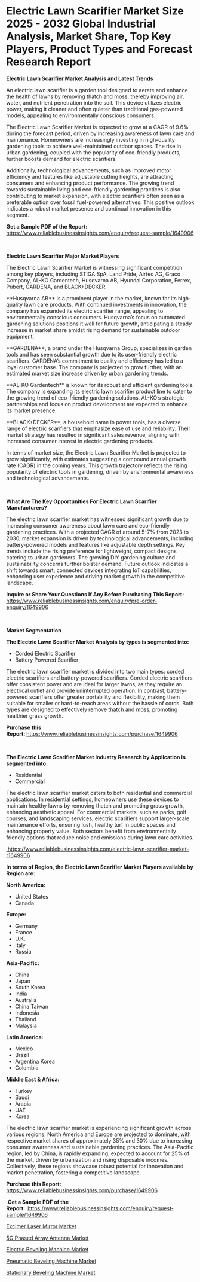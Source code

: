 <p><h1>Electric Lawn Scarifier Market Size 2025 - 2032 Global Industrial Analysis, Market Share, Top Key Players, Product Types and Forecast Research Report</h1></p><p><strong>Electric Lawn Scarifier Market Analysis and Latest Trends</strong></p>
<p><p>An electric lawn scarifier is a garden tool designed to aerate and enhance the health of lawns by removing thatch and moss, thereby improving air, water, and nutrient penetration into the soil. This device utilizes electric power, making it cleaner and often quieter than traditional gas-powered models, appealing to environmentally conscious consumers.</p><p>The Electric Lawn Scarifier Market is expected to grow at a CAGR of 9.6% during the forecast period, driven by increasing awareness of lawn care and maintenance. Homeowners are increasingly investing in high-quality gardening tools to achieve well-maintained outdoor spaces. The rise in urban gardening, coupled with the popularity of eco-friendly products, further boosts demand for electric scarifiers. </p><p>Additionally, technological advancements, such as improved motor efficiency and features like adjustable cutting heights, are attracting consumers and enhancing product performance. The growing trend towards sustainable living and eco-friendly gardening practices is also contributing to market expansion, with electric scarifiers often seen as a preferable option over fossil fuel-powered alternatives. This positive outlook indicates a robust market presence and continual innovation in this segment.</p></p>
<p><strong>Get a Sample PDF of the Report:&nbsp;</strong> <a href="https://www.reliablebusinessinsights.com/enquiry/request-sample/1649906?utm_campaign=100&utm_medium=2&utm_source=Github&utm_content=ia&utm_term=17022025&utm_id=electric-lawn-scarifier">https://www.reliablebusinessinsights.com/enquiry/request-sample/1649906</a></p>
<p>&nbsp;</p>
<p><strong>Electric Lawn Scarifier Major Market Players</strong></p>
<p><p>The Electric Lawn Scarifier Market is witnessing significant competition among key players, including STIGA SpA, Land Pride, Airtec AG, Graco Company, AL-KO Gardentech, Husqvarna AB, Hyundai Corporation, Ferrex, Pubert, GARDENA, and BLACK+DECKER.</p><p>**Husqvarna AB** is a prominent player in the market, known for its high-quality lawn care products. With continued investments in innovation, the company has expanded its electric scarifier range, appealing to environmentally conscious consumers. Husqvarna’s focus on automated gardening solutions positions it well for future growth, anticipating a steady increase in market share amidst rising demand for sustainable outdoor equipment.</p><p>**GARDENA**, a brand under the Husqvarna Group, specializes in garden tools and has seen substantial growth due to its user-friendly electric scarifiers. GARDENA’s commitment to quality and efficiency has led to a loyal customer base. The company is projected to grow further, with an estimated market size increase driven by urban gardening trends.</p><p>**AL-KO Gardentech** is known for its robust and efficient gardening tools. The company is expanding its electric lawn scarifier product line to cater to the growing trend of eco-friendly gardening solutions. AL-KO’s strategic partnerships and focus on product development are expected to enhance its market presence.</p><p>**BLACK+DECKER**, a household name in power tools, has a diverse range of electric scarifiers that emphasize ease of use and reliability. Their market strategy has resulted in significant sales revenue, aligning with increased consumer interest in electric gardening products.</p><p>In terms of market size, the Electric Lawn Scarifier Market is projected to grow significantly, with estimates suggesting a compound annual growth rate (CAGR) in the coming years. This growth trajectory reflects the rising popularity of electric tools in gardening, driven by environmental awareness and technological advancements.</p></p>
<p>&nbsp;</p>
<p><strong>What Are The Key Opportunities For Electric Lawn Scarifier Manufacturers?</strong></p>
<p><p>The electric lawn scarifier market has witnessed significant growth due to increasing consumer awareness about lawn care and eco-friendly gardening practices. With a projected CAGR of around 5-7% from 2023 to 2030, market expansion is driven by technological advancements, including battery-powered models and features like adjustable depth settings. Key trends include the rising preference for lightweight, compact designs catering to urban gardeners. The growing DIY gardening culture and sustainability concerns further bolster demand. Future outlook indicates a shift towards smart, connected devices integrating IoT capabilities, enhancing user experience and driving market growth in the competitive landscape.</p></p>
<p><strong>Inquire or Share Your Questions If Any Before Purchasing This Report:</strong> <a href="https://www.reliablebusinessinsights.com/enquiry/pre-order-enquiry/1649906?utm_campaign=100&utm_medium=2&utm_source=Github&utm_content=ia&utm_term=17022025&utm_id=electric-lawn-scarifier">https://www.reliablebusinessinsights.com/enquiry/pre-order-enquiry/1649906</a></p>
<p>&nbsp;</p>
<p><strong>Market Segmentation</strong></p>
<p><strong>The Electric Lawn Scarifier Market Analysis by types is segmented into:</strong></p>
<p><ul><li>Corded Electric Scarifier</li><li>Battery Powered Scarifier</li></ul></p>
<p><p>The electric lawn scarifier market is divided into two main types: corded electric scarifiers and battery-powered scarifiers. Corded electric scarifiers offer consistent power and are ideal for larger lawns, as they require an electrical outlet and provide uninterrupted operation. In contrast, battery-powered scarifiers offer greater portability and flexibility, making them suitable for smaller or hard-to-reach areas without the hassle of cords. Both types are designed to effectively remove thatch and moss, promoting healthier grass growth.</p></p>
<p><strong>Purchase this Report:&nbsp;</strong><a href="https://www.reliablebusinessinsights.com/purchase/1649906?utm_campaign=100&utm_medium=2&utm_source=Github&utm_content=ia&utm_term=17022025&utm_id=electric-lawn-scarifier">https://www.reliablebusinessinsights.com/purchase/1649906</a></p>
<p>&nbsp;</p>
<p><strong>The Electric Lawn Scarifier Market Industry Research by Application is segmented into:</strong></p>
<p><ul><li>Residential</li><li>Commercial</li></ul></p>
<p><p>The electric lawn scarifier market caters to both residential and commercial applications. In residential settings, homeowners use these devices to maintain healthy lawns by removing thatch and promoting grass growth, enhancing aesthetic appeal. For commercial markets, such as parks, golf courses, and landscaping services, electric scarifiers support larger-scale maintenance efforts, ensuring lush, healthy turf in public spaces and enhancing property value. Both sectors benefit from environmentally friendly options that reduce noise and emissions during lawn care activities.</p></p>
<p><a href="https://www.reliablebusinessinsights.com/electric-lawn-scarifier-market-r1649906?utm_campaign=100&utm_medium=2&utm_source=Github&utm_content=ia&utm_term=17022025&utm_id=electric-lawn-scarifier">&nbsp;https://www.reliablebusinessinsights.com/electric-lawn-scarifier-market-r1649906</a></p>
<p><strong>In terms of Region, the Electric Lawn Scarifier Market Players available by Region are:</strong></p>
<p>
    <p> <strong> North America: </strong>
        <ul>
            <li>United States</li>
            <li>Canada</li>
        </ul>
        </p> 
    <p> <strong> Europe: </strong>
        <ul>
            <li>Germany</li>
            <li>France</li>
            <li>U.K.</li>
            <li>Italy</li>
            <li>Russia</li>
        </ul>
        </p> 
    <p> <strong> Asia-Pacific: </strong>
        <ul>
            <li>China</li>
            <li>Japan</li>
            <li>South Korea</li>
            <li>India</li>
            <li>Australia</li>
            <li>China Taiwan</li>
            <li>Indonesia</li>
            <li>Thailand</li>
            <li>Malaysia</li>
        </ul>
        </p> 
    <p> <strong> Latin America: </strong>
        <ul>
            <li>Mexico</li>
            <li>Brazil</li>
            <li>Argentina Korea</li>
            <li>Colombia</li>
        </ul>
        </p> 
    <p> <strong> Middle East & Africa: </strong>
        <ul>
            <li>Turkey</li>
            <li>Saudi</li>
            <li>Arabia</li>
            <li>UAE</li>
            <li>Korea</li>
        </ul>
    </p>
    </p>
<p><p>The electric lawn scarifier market is experiencing significant growth across various regions. North America and Europe are projected to dominate, with respective market shares of approximately 35% and 30% due to increasing consumer awareness and sustainable gardening practices. The Asia-Pacific region, led by China, is rapidly expanding, expected to account for 25% of the market, driven by urbanization and rising disposable incomes. Collectively, these regions showcase robust potential for innovation and market penetration, fostering a competitive landscape.</p></p>
<p><strong>Purchase this Report: </strong><a href="https://www.reliablebusinessinsights.com/purchase/1649906?utm_campaign=100&utm_medium=2&utm_source=Github&utm_content=ia&utm_term=17022025&utm_id=electric-lawn-scarifier">https://www.reliablebusinessinsights.com/purchase/1649906</a></p>
<p>&nbsp;<strong>Get a Sample PDF of the Report:&nbsp;&nbsp;</strong><a href="https://www.reliablebusinessinsights.com/enquiry/request-sample/1649906?utm_campaign=100&utm_medium=2&utm_source=Github&utm_content=ia&utm_term=17022025&utm_id=electric-lawn-scarifier">https://www.reliablebusinessinsights.com/enquiry/request-sample/1649906</a></p>
<p><strong></strong></p>
<p><p><a href="https://github.com/mqhayigurbaj/Market-Research-Report-List-1/blob/main/excimer-laser-mirror-market.md?utm_campaign=100&utm_medium=2&utm_source=Github&utm_content=ia&utm_term=17022025&utm_id=electric-lawn-scarifier">Excimer Laser Mirror Market</a></p><p><a href="https://github.com/shafriusizi/Market-Research-Report-List-1/blob/main/5g-phased-array-antenna-market.md?utm_campaign=100&utm_medium=2&utm_source=Github&utm_content=ia&utm_term=17022025&utm_id=electric-lawn-scarifier">5G Phased Array Antenna Market</a></p><p><a href="https://github.com/lefiobakali/Market-Research-Report-List-1/blob/main/electric-beveling-machine-market.md?utm_campaign=100&utm_medium=2&utm_source=Github&utm_content=ia&utm_term=17022025&utm_id=electric-lawn-scarifier">Electric Beveling Machine Market</a></p><p><a href="https://github.com/stickkinkel/Market-Research-Report-List-1/blob/main/pneumatic-beveling-machine-market.md?utm_campaign=100&utm_medium=2&utm_source=Github&utm_content=ia&utm_term=17022025&utm_id=electric-lawn-scarifier">Pneumatic Beveling Machine Market</a></p><p><a href="https://github.com/kaloyhboosh/Market-Research-Report-List-1/blob/main/stationary-beveling-machine-market.md?utm_campaign=100&utm_medium=2&utm_source=Github&utm_content=ia&utm_term=17022025&utm_id=electric-lawn-scarifier">Stationary Beveling Machine Market</a></p></p>
